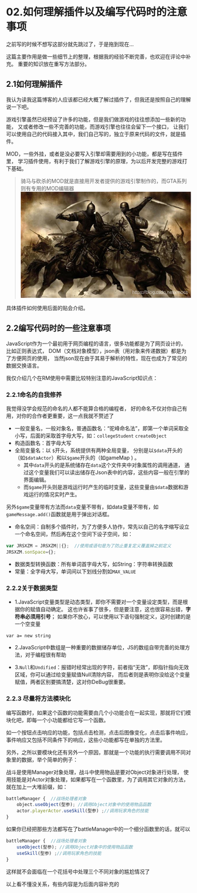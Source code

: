 # 02.如何理解插件以及编写代码时的注意事项
之前写的时候不想写这部分就先跳过了，于是拖到现在…

这篇主要作用是做一些细节上的整理，根据我的经验不断完善，也欢迎在评论中补充。
重要的知识放在重写方法部分。

## 2.1如何理解插件
我认为读我这篇博客的人应该都已经大概了解过插件了，但我还是按照自己的理解说一下吧。

游戏引擎虽然已经预设了许多的功能，但是我们做游戏的往往想添加一些新的功能，
又或者修改一些不完善的功能，而游戏引擎也往往会留下一个接口，
让我们可以使用自己的代码接入其中，我们自己写的，独立于原来代码的文件，就是插件。

MOD，一些外挂，或者是没必要写入引擎却需要用到的小功能，都是写在插件里，
学习插件使用，有利于我们了解游戏引擎的原理，为以后开发完整的游戏打下基础。

> 骑马与砍杀的MOD就是直接用开发者提供的游戏引擎制作的，而GTA系列则有专用的MOD编辑器
![官方文档界面](img/2-1.jpg)

具体插件如何使用后面的贴会介绍。

## 2.2编写代码时的一些注意事项
JavaScript作为一个最初用于网页编程的语言，很多功能都是为了网页设计的，比如正则表达式，
DOM（文档对象模型），json表（用对象来传递数据）都是为了方便网页的使用，
当然json现在由于其易于解析的特性，现在也成为了常见的数据交换语言。

我仅介绍几个在RM使用中需要比较特别注意的JavaScript知识点：
### 2.2.1命名的自我修养
我觉得没学会规范的命名的人都不能算合格的编程者，
好的命名不仅对你自己有用，对你的合作者更重要，这一点我就不赘述了

+ 一般变量名，一般对象名，普通函数名：“驼峰命名法”，即第一个单词采取全小写，后面的采取首字母大写，如：``collegeStudent``
``createObject``
+ 构造函数名：首字母大写
+ 全局变量名：以 ``$``开头，系统提供有两种全局变量，
分别是以``$data``开头的（如``$dataActor``）和以``$game``开头的（如gameMap ) 。 
    + 其中``data``开头的是系统储存在``data``这个文件夹中对象属性的调用通道，
    通过这个变量我们可以读出储存在Json表中的内容，这些内容一般在引擎的界面编辑。
    + 而``$game``开头则是游戏运行时产生的临时变量，这些变量由``$data``数据和游戏运行的情况实时产生。
    
另外``$game``变量带有方法而``data``变量不带有，如data变量不带有，如``gameMessage.add()``函数就是用于弹出对话框。

+ 命名空间：自制多个插件时，为了方便多人协作，常先以自己的名字缩写设立一个命名空间，然后再在这个空间下设子空间，如：
```js
var JRSXZM = JRSXZM||{};  //使用或语句是为了防止重复定义覆盖掉之前定义
JRSXZM.sonSpace={};
```
+ 数据类型转换函数：所有单词首字母大写，如String：字符串转换函数
+ 常量：全字母大写，单词间以下划线分割如``MAX_VALUE``

### 2.2.2关于数据类型
+ 1.JavaScript变量类型是动态类型，即你不需要对一个变量设定类型，而是根据你的赋值自动确定。
这也许省事了很多，但是要注意，这也很容易出错，**字符串必须用引号**；
如果你不放心，可以使用以下语句强制定义，这时创建的是一个空变量
```
var a= new string
```
+ 2.JavaScript中数组是一种重要的数据储存单位，JS的数组自带完善的处理方法，对于编程很有帮助

+ 3.``Null``和``Undified``：报错时经常出现的字符，前者指“无效”，即指针指向无效区域，你可以通过给变量赋值Null清除内容，
而后者则是表明你没给这个变量赋值，两者区别要搞清楚，这对你DeBug很重要。

### 2.2.3 尽量将方法模块化
编写函数时，如果这个函数的功能需要由几个小功能合在一起实现，那就将它们模块化吧，即每一个小功能都给它写一个函数。

如一个按钮点击响应的功能，包括点击检测，点击后图像变化，点击后事件响应，
事件响应又包括不同条件下的响应，这些小功能都写在单独的方法里。

另外，之所以要模块化还有另外一个原因，那就是一个功能的执行需要调用不同对象里的数据，举个简单的例子：

战斗是使用Manager对象处理，战斗中使用物品是要对Object对象进行处理，
使用技能是对Actor对象处理，如果都写在一个函数里，为了调用其它对象的方法，就在加上一大堆前缀，如：
```js
battleManager {  //战场处理者对象
    object.useObject(型参); //调用Object对象中的使用物品函数
    actor.playerActor.useSkill(型参) ;//调用玩家角色的技能
}
```
如果你已经把那些方法都写在了battleManager中的一个细分函数里的话，就可以
```js
battleManager {  //战场处理者对象
    useObject(型参); //调用Object对象中的使用物品函数
    useSkill(型参) ;//调用玩家角色的技能
}
```
这样就不会面临在一个花括号中处理三个不同对象的尴尬情况了

以上看不懂没关系，有些内容是为后面内容补充的
